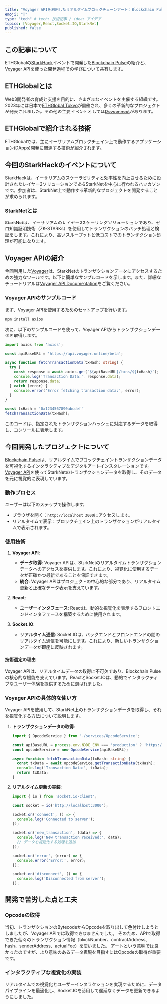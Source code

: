 ```yaml
---
title: "Voyager APIを利用したリアルタイムブロックチェーンアート：Blockchain Pulseの紹介"
emoji: "🎨"
type: "tech" # tech: 技術記事 / idea: アイデア
topics: [Voyager,React,Socket.IO,StarkNet]
published: false
---
```


## この記事について

ETHGlobalの[StarkHack](https://ethglobal.com/events/starkhack)イベントで開発した[Blockchain Pulse](https://ethglobal.com/showcase/blockchain-pulse-rnnt1)の紹介と、Voyager APIを使った開発過程での学びについて共有します。

## ETHGlobalとは

Web3開発者の育成と支援を目的に、さまざまなイベントを主催する組織です。2023年には日本で[ETHGlobal Tokyo](https://ethglobal.com/events/tokyo)が開催され、多くの革新的なプロジェクトが発表されました。その他の主要イベントとしては[Devconnect](https://devconnect.org/)があります。

## ETHGlobalで紹介される技術

ETHGlobalでは、主にイーサリアムブロックチェイン上で動作するアプリケーション(DApps)開発に関連する技術が紹介されます。

## 今回のStarkHackのイベントについて

StarkHackは、イーサリアムのスケーラビリティと効率性を向上させるために設計されたレイヤー2ソリューションであるStarkNetを中心に行われるハッカソンです。参加者は、StarkNet上で動作する革新的なプロジェクトを開発することが求められます。

### StarkNetとは

StarkNetは、イーサリアムのレイヤー2スケーリングソリューションであり、ゼロ知識証明技術（ZK-STARKs）を使用してトランザクションのバッチ処理と検証をします。これにより、高いスループットと低コストでのトランザクション処理が可能になります。

## Voyager APIの紹介

今回利用した[Voyager](https://voyager.online/)は、StarkNetのトランザクションデータにアクセスするための強力なツールです。以下に簡単なサンプルコードを示します。また、詳細なチュートリアルは[Voyager API Documentation](https://docs.voyager.online/)をご覧ください。

### Voyager APIのサンプルコード

まず、Voyager APIを使用するためのセットアップを行います。

```bash
npm install axios
```

次に、以下のサンプルコードを使って、Voyager APIからトランザクションデータを取得します。

```typescript
import axios from 'axios';

const apiBaseURL = 'https://api.voyager.online/beta';

async function fetchTransactionData(txHash: string) {
  try {
    const response = await axios.get(`${apiBaseURL}/txns/${txHash}`);
    console.log('Transaction Data:', response.data);
    return response.data;
  } catch (error) {
    console.error('Error fetching transaction data:', error);
  }
}

const txHash = '0x1234567890abcdef';
fetchTransactionData(txHash);
```

このコードは、指定されたトランザクションハッシュに対応するデータを取得し、コンソールに表示します。

## 今回開発したプロジェクトについて

[Blockchain Pulse](https://ethglobal.com/showcase/blockchain-pulse-rnnt1)は、リアルタイムでブロックチェイントランザクションデータを可視化するインタラクティブなデジタルアートインスタレーションです。[Voyager API](https://docs.voyager.online/)を使ってStarkNetのトランザクションデータを取得し、そのデータを元に視覚的に表現しています。

### 動作プロセス

ユーザーは以下のステップで操作します。

- ブラウザを開く：`http://localhost:3000`にアクセスします。
- リアルタイムで表示：ブロックチェイン上のトランザクションがリアルタイムで表示されます。

### 使用技術

1. **Voyager API**:
   - **データ取得**: Voyager APIは、StarkNetのリアルタイムトランザクションデータへのアクセスを提供します。これにより、視覚化に使用するデータが正確かつ最新であることを保証できます。
   - **統合**: Voyager APIはプロジェクトの中心的な部分であり、リアルタイム更新と正確なデータ表示を支えています。

2. **React**:
   - **ユーザーインタフェース**: Reactは、動的な視覚化を表示するフロントエンドインタフェースを構築するために使用されます。

3. **Socket.IO**:
   - **リアルタイム通信**: Socket.IOは、バックエンドとフロントエンドの間のリアルタイム通信を可能にします。これにより、新しいトランザクションデータが即座に反映されます。

#### 技術選定の理由

Voyager APIは、リアルタイムデータの取得に不可欠であり、Blockchain Pulseの核心的な機能を支えています。ReactとSocket.IOは、動的でインタラクティブなユーザー体験を提供するために選ばれました。

### Voyager APIの具体的な使い方

Voyager APIを使用して、StarkNet上のトランザクションデータを取得し、それを視覚化する方法について説明します。

1. **トランザクションデータの取得**:

   ```fetch.ts
   import { OpcodeService } from './services/OpcodeService';

   const apiBaseURL = process.env.NODE_ENV === 'production' ? 'https://api.voyager.online/beta' : 'https://sepolia-api.voyager.online/beta';
   const opcodeService = new OpcodeService(apiBaseURL);

   async function fetchTransactionData(txHash: string) {
     const txData = await opcodeService.getTransactionData(txHash);
     console.log('Transaction Data:', txData);
     return txData;
   }
   ```

3. **リアルタイム更新の実装**:
   ```javascript
   import { io } from 'socket.io-client';

   const socket = io('http://localhost:3000');

   socket.on('connect', () => {
     console.log('Connected to server');
   });

   socket.on('new_transaction', (data) => {
     console.log('New transaction received:', data);
     // データを視覚化する処理を追加
   });

   socket.on('error', (error) => {
     console.error('Error:', error);
   });

   socket.on('disconnect', () => {
     console.log('Disconnected from server');
   });
   ```

## 開発で苦労した点と工夫

### Opcodeの取得

当初、トランザクションのBytecodeからOpcodeを取り出して色付けしようとしましたが、Voyager APIでは取得できなませんでした。
そのため、APIで取得できた個々のトランザクション情報（blockNumber、contractAddress、hash、senderAddress、actualFee）を使いました。
アートという意味では良かったのですが、より意味のあるデータ表現を目指すにはOpcodeの取得が重要です。

### インタラクティブな視覚化の実装

リアルタイムでの視覚化とユーザーインタラクションを実現するために、データパイプラインを最適化し、Socket.IOを活用して遅延なくデータを更新できるようにしました。
